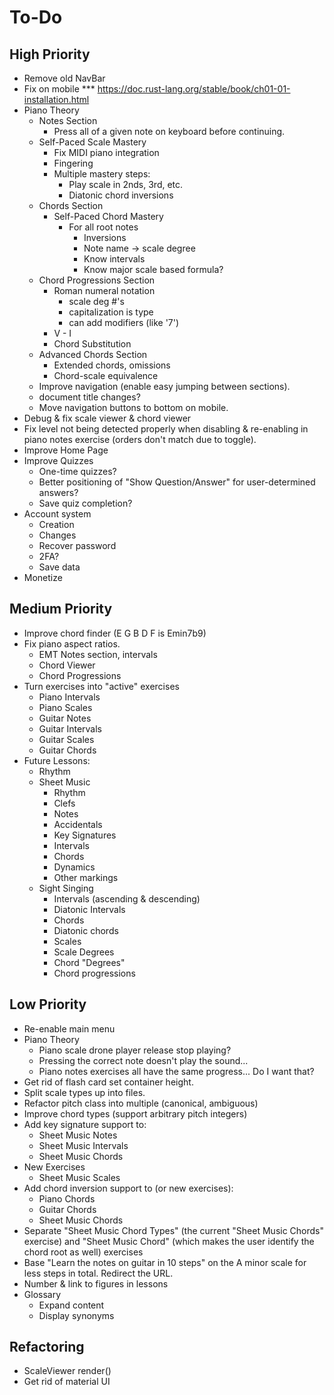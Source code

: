 # To-Do
## High Priority
* Remove old NavBar
* Fix on mobile
*** https://doc.rust-lang.org/stable/book/ch01-01-installation.html
* Piano Theory
  * Notes Section
    * Press all of a given note on keyboard before continuing.
  * Self-Paced Scale Mastery
    * Fix MIDI piano integration
    * Fingering
    * Multiple mastery steps:
      * Play scale in 2nds, 3rd, etc.
      * Diatonic chord inversions
  * Chords Section
    * Self-Paced Chord Mastery
      * For all root notes
        * Inversions
        * Note name -> scale degree
        * Know intervals
        * Know major scale based formula?
  * Chord Progressions Section
    * Roman numeral notation
      * scale deg #'s
      * capitalization is type
      * can add modifiers (like '7')
    * V - I
    * Chord Substitution
  * Advanced Chords Section
    * Extended chords, omissions
    * Chord-scale equivalence
  * Improve navigation (enable easy jumping between sections).
  * document title changes?
  * Move navigation buttons to bottom on mobile.
* Debug & fix scale viewer & chord viewer
* Fix level not being detected properly when disabling & re-enabling in piano notes exercise (orders don't match due to toggle).
* Improve Home Page
* Improve Quizzes
  * One-time quizzes?
  * Better positioning of "Show Question/Answer" for user-determined answers?
  * Save quiz completion?
* Account system
  * Creation
  * Changes
  * Recover password
  * 2FA?
  * Save data
* Monetize
## Medium Priority
* Improve chord finder (E G B D F is Emin7b9)
* Fix piano aspect ratios.
  * EMT Notes section, intervals
  * Chord Viewer
  * Chord Progressions
* Turn exercises into "active" exercises
  * Piano Intervals
  * Piano Scales
  * Guitar Notes
  * Guitar Intervals
  * Guitar Scales
  * Guitar Chords
* Future Lessons:
  * Rhythm
  * Sheet Music
    * Rhythm
    * Clefs
    * Notes
    * Accidentals
    * Key Signatures
    * Intervals
    * Chords
    * Dynamics
    * Other markings
  * Sight Singing
    * Intervals (ascending & descending)
    * Diatonic Intervals
    * Chords
    * Diatonic chords
    * Scales
    * Scale Degrees
    * Chord "Degrees"
    * Chord progressions
## Low Priority
* Re-enable main menu
* Piano Theory
  * Piano scale drone player release stop playing?
  * Pressing the correct note doesn't play the sound...
  * Piano notes exercises all have the same progress... Do I want that?
* Get rid of flash card set container height.
* Split scale types up into files.
* Refactor pitch class into multiple (canonical, ambiguous)
* Improve chord types (support arbitrary pitch integers)
* Add key signature support to:
  * Sheet Music Notes
  * Sheet Music Intervals
  * Sheet Music Chords
* New Exercises
  * Sheet Music Scales
* Add chord inversion support to (or new exercises):
  * Piano Chords
  * Guitar Chords
  * Sheet Music Chords
* Separate "Sheet Music Chord Types" (the current "Sheet Music Chords" exercise) and "Sheet Music Chord" (which makes the user identify the chord root as well) exercises
* Base "Learn the notes on guitar in 10 steps" on the A minor scale for less steps in total. Redirect the URL.
* Number & link to figures in lessons
* Glossary
  * Expand content
  * Display synonyms
## Refactoring
* ScaleViewer render()
* Get rid of material UI